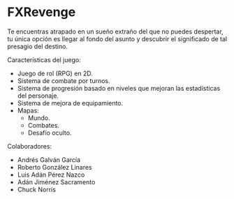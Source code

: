 # FXRevenge

Te encuentras atrapado en un sueño extraño del que no puedes despertar, tu única opción es llegar al fondo del asunto y descubrir el significado de tal presagio del destino.

Características del juego:

* Juego de rol (RPG) en 2D.
* Sistema de combate por turnos.
* Sistema de progresión basado en niveles que mejoran las estadísticas del personaje.
* Sistema de mejora de equipamiento.
* Mapas:
  * Mundo.
  * Combates.
  * Desafío oculto.


Colaboradores:
* Andrés Galván García
* Roberto González Linares
* Luis Adán Pérez Nazco
* Adán Jiménez Sacramento
* Chuck Norris